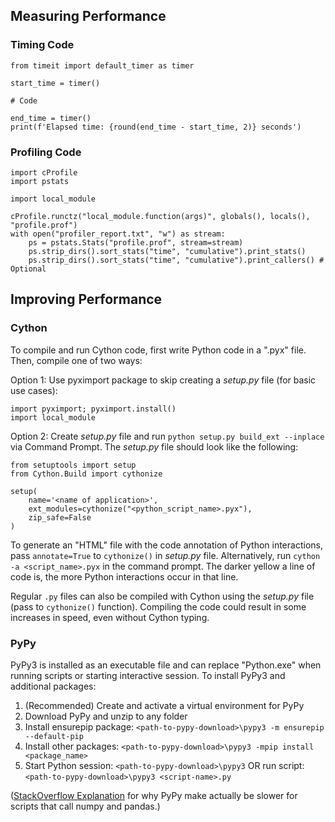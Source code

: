 ## Measuring Performance

### Timing Code
```
from timeit import default_timer as timer

start_time = timer()

# Code

end_time = timer()
print(f'Elapsed time: {round(end_time - start_time, 2)} seconds')
```

### Profiling Code

```
import cProfile
import pstats

import local_module

cProfile.runctz("local_module.function(args)", globals(), locals(), "profile.prof")
with open("profiler_report.txt", "w") as stream:
    ps = pstats.Stats("profile.prof", stream=stream)
    ps.strip_dirs().sort_stats("time", "cumulative").print_stats()
    ps.strip_dirs().sort_stats("time", "cumulative").print_callers() # Optional
```

## Improving Performance

### Cython

To compile and run Cython code, first write Python code in a ".pyx" file. Then, compile one of two ways:

Option 1: Use pyximport package to skip creating a *setup.py* file (for basic use cases):
```
import pyximport; pyximport.install()
import local_module
```

Option 2: Create *setup.py* file and run `python setup.py build_ext --inplace` via Command Prompt. The *setup.py* file should look like the following:
```
from setuptools import setup
from Cython.Build import cythonize

setup(
    name='<name of application>',
    ext_modules=cythonize("<python_script_name>.pyx"),
    zip_safe=False
)
```

To generate an "HTML" file with the code annotation of Python interactions, pass `annotate=True` to `cythonize()` in *setup.py* file.
Alternatively, run `cython -a <script_name>.pyx` in the command prompt. The darker yellow a line of code is, the more Python interactions occur in that line.

Regular `.py` files can also be compiled with Cython using the *setup.py* file (pass to `cythonize()` function). Compiling the code could result in some increases in speed, even without Cython typing.

### PyPy

PyPy3 is installed as an executable file and can replace "Python.exe" when running scripts or starting interactive session. To install PyPy3 and additional packages:

1. (Recommended) Create and activate a virtual environment for PyPy
2. Download PyPy and unzip to any folder
3. Install ensurepip package: `<path-to-pypy-download>\pypy3 -m ensurepip --default-pip`
4. Install other packages: `<path-to-pypy-download>\pypy3 -mpip install <package_name>`
5. Start Python session: `<path-to-pypy-download>\pypy3` OR run script: `<path-to-pypy-download>\pypy3 <script-name>.py`

([StackOverflow Explanation](https://stackoverflow.com/a/49227568) for why PyPy make actually be slower for scripts that call numpy and pandas.)